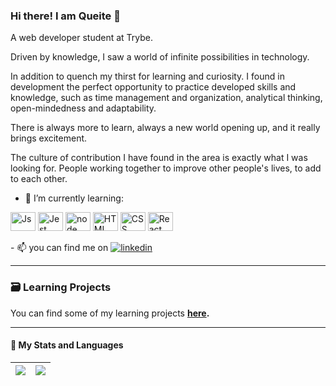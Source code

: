 

### Hi there! I am Queite 👋
A web developer student at Trybe.

Driven by knowledge, I saw a world of infinite possibilities in technology.

In addition to quench my thirst for learning and curiosity. I found in development the perfect opportunity to practice developed skills and knowledge, such as time management and organization, analytical thinking, open-mindedness and adaptability.

There is always more to learn, always a new world opening up, and it really brings excitement.

The culture of contribution I have found in the area is exactly what I was looking for. People working together to improve other people's lives, to add to each other.

- 🌱 I’m currently learning:
<div>
  <img align="center" alt="Js" height="30" width="40" src="https://cdn.jsdelivr.net/gh/devicons/devicon/icons/javascript/javascript-plain.svg" />
  <img align="center" alt="Jest" height="30" width="40" src="https://cdn.jsdelivr.net/gh/devicons/devicon/icons/jest/jest-plain.svg" />
  <img align="center" alt="node" height="30" width="40" src="https://cdn.jsdelivr.net/gh/devicons/devicon/icons/nodejs/nodejs-original.svg" />
  <img align="center" alt="HTML" height="30" width="40" src="https://cdn.jsdelivr.net/gh/devicons/devicon/icons/html5/html5-original-wordmark.svg" />
  <img align="center" alt="CSS" height="30" width="40" src="https://cdn.jsdelivr.net/gh/devicons/devicon/icons/css3/css3-original-wordmark.svg" />
  <img align="center" alt="React" height="30" width="40" src="https://cdn.jsdelivr.net/gh/devicons/devicon/icons/react/react-original-wordmark.svg" />
</div>
<br>
- 📫 you can find me on <a href='https://www.linkedin.com/in/queitesc/'><img alt="linkedin" src="https://img.shields.io/badge/LinkedIn-0077B5?style=for-the-badge&logo=linkedin&logoColor=white" higth="13px"/></a>

----
### :card_file_box: Learning Projects
You can find some of my learning projects **[here](https://github.com/queite/queite.github.io/tree/main/LearningProjects).**

----
#### 🔔 My Stats and Languages
| <a href="https://github.com/queite/github-readme-stats"><img align="center" src="https://github-readme-stats.vercel.app/api?username=queite&theme=radical&show_icons=true" /></a> | <a href="https://github.com/queite/github-readme-stats"><img align="center" src="https://github-readme-stats.vercel.app/api/top-langs/?username=queite&layout=compact&theme=radical" /></a> |
| ------------- | ------------- |


<!--
**queite/queite** is a ✨ _special_ ✨ repository because its `README.md` (this file) appears on your GitHub profile.

Here are some ideas to get you started:

- 🔭 I’m currently working on ...
- 👯 I’m looking to collaborate on ...
- 🤔 I’m looking for help with ...
- 💬 Ask me about ...
- 📫 How to reach me: ...
- 😄 Pronouns: ...
- ⚡ Fun fact: ...
-->
